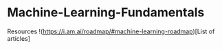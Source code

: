# Machine-Learning-Fundamentals
Resources
!(https://i.am.ai/roadmap/#machine-learning-roadmap)[List of articles]
